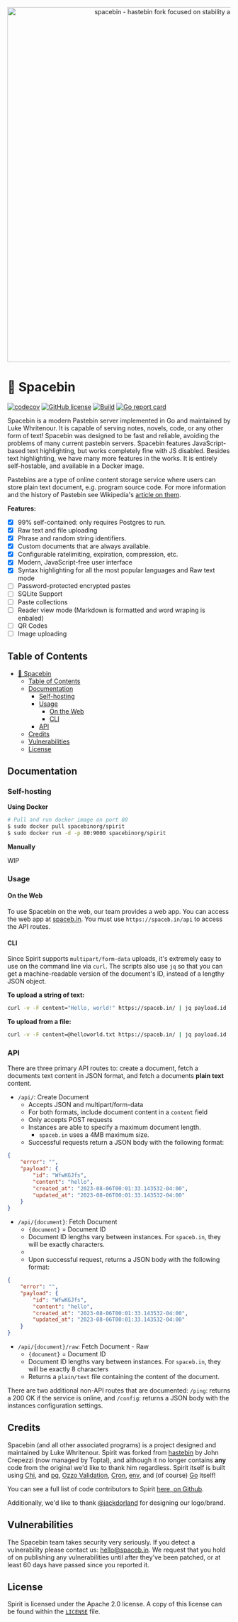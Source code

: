 <p align="center">
    <img
        width="800"
        src="https://github.com/lukewhrit/spacebin/blob/master/.github/assets/spacebin-text-logo/github-banner.png?raw=true"
        alt="spacebin - hastebin fork focused on stability and maintainability"
    />
</p>

# 🚀 Spacebin

[![codecov](https://codecov.io/gh/lukewhrit/spacebin/graph/badge.svg?token=NNZDS74DB1)](https://codecov.io/gh/lukewhrit/spacebin) [![GitHub license](https://img.shields.io/github/license/lukewhrit/spacebin?color=%20%23e34b4a&logoColor=%23000000)](LICENSE) [![Build](https://github.com/lukewhrit/spacebin/actions/workflows/build.yml/badge.svg?branch=develop)](https://github.com/lukewhrit/spacebin/actions/workflows/build.yml)
[![Go report card](https://goreportcard.com/badge/github.com/lukewhrit/spacebin)](https://goreportcard.com/report/github.com/lukewhrit/spacebin)

Spacebin is a modern Pastebin server implemented in Go and maintained by Luke Whritenour. It is capable of serving notes, novels, code, or any other form of text! Spacebin was designed to be fast and reliable, avoiding the problems of many current pastebin servers. Spacebin features JavaScript-based text highlighting, but works completely fine with JS disabled. Besides text highlighting, we have many more features in the works. It is entirely self-hostable, and available in a Docker image.

Pastebins are a type of online content storage service where users can store plain text document, e.g. program source code. For more information and the history of Pastebin see Wikipedia's [article on them](https://en.wikipedia.org/wiki/Pastebin).

**Features:**
- [X] 99% self-contained: only requires Postgres to run.
- [X] Raw text and file uploading
- [X] Phrase and random string identifiers.
- [X] Custom documents that are always available.
- [X] Configurable ratelimiting, expiration, compression, etc.
- [X] Modern, JavaScript-free user interface
- [X] Syntax highlighting for all the most popular languages and Raw text mode
- [ ] Password-protected encrypted pastes
- [ ] SQLite Support
- [ ] Paste collections
- [ ] Reader view mode (Markdown is formatted and word wraping is enbaled)
- [ ] QR Codes
- [ ] Image uploading

## Table of Contents

- [🚀 Spacebin](#-spacebin)
  - [Table of Contents](#table-of-contents)
  - [Documentation](#documentation)
    - [Self-hosting](#self-hosting)
    - [Usage](#usage)
      - [On the Web](#on-the-web)
      - [CLI](#cli)
    - [API](#api)
  - [Credits](#credits)
  - [Vulnerabilities](#vulnerabilities)
  - [License](#license)

## Documentation

### Self-hosting

**Using Docker**

```sh
# Pull and run docker image on port 80
$ sudo docker pull spacebinorg/spirit
$ sudo docker run -d -p 80:9000 spacebinorg/spirit
```

**Manually**

WIP

### Usage

#### On the Web

To use Spacebin on the web, our team provides a web app. You can access the web app at [spaceb.in](https://spaceb.in). You must use `https://spaceb.in/api` to access the API routes.

#### CLI

Since Spirit supports `multipart/form-data` uploads, it's extremely easy to use on the command line via `curl`. The scripts also use `jq` so that you can get a machine-readable version of the document's ID, instead of a lengthy JSON object.

**To upload a string of text:**

```sh
curl -v -F content="Hello, world!" https://spaceb.in/ | jq payload.id
```

**To upload from a file:**

```sh
curl -v -F content=@helloworld.txt https://spaceb.in/ | jq payload.id
```

### API

There are three primary API routes to: create a document, fetch a documents text content in JSON format, and fetch a documents **plain text** content.

* `/api/`: Create Document
  * Accepts JSON and multipart/form-data
  * For both formats, include document content in a `content` field
  * Only accepts POST requests
  * Instances are able to specify a maximum document length.
    * `spaceb.in` uses a 4MB maximum size.
  * Successful requests return a JSON body with the following format:
```json
{
	"error": "",
	"payload": {
		"id": "WfwKGJfs",
		"content": "hello",
		"created_at": "2023-08-06T00:01:33.143532-04:00",
		"updated_at": "2023-08-06T00:01:33.143532-04:00"
	}
}
```
* `/api/{document}`: Fetch Document
  * `{document}` = Document ID
  * Document ID lengths vary between instances. For `spaceb.in`, they will be exactly characters.
  * 
  * Upon successful request, returns a JSON body with the following format:
```json
{
	"error": "",
	"payload": {
		"id": "WfwKGJfs",
		"content": "hello",
		"created_at": "2023-08-06T00:01:33.143532-04:00",
		"updated_at": "2023-08-06T00:01:33.143532-04:00"
	}
}
```
* `/api/{document}/raw`: Fetch Document - Raw
  * `{document}` = Document ID
  * Document ID lengths vary between instances. For `spaceb.in`, they will be exactly 8 characters
  * Returns a `plain/text` file containing the content of the document.

There are two additional non-API routes that are documented: `/ping`: returns a 200 OK if the service is online, and `/config`: returns a JSON body with the instances configuration settings.

## Credits

Spacebin (and all other associated programs) is a project designed and maintained by Luke Whritenour. Spirit was forked from [hastebin](https://github.com/toptal/haste-server) by John Crepezzi (now managed by Toptal), and although it no longer contains **any** code from the original we'd like to thank him regardless. Spirit itself is built using [Chi](https://github.com/go-chi/chi), and [pq](https://github.com/lib/pq), [Ozzo Validation](https://github.com/go-ozzo/ozzo-validation), [Cron](https://github.com/robfig/cron), [env](https://github.com/caarlos0/env), and (of course) [Go](https://go.dev/) itself!

You can see a full list of code contributors to Spirit [here, on Github](https://github.com/lukewhrit/spacebin/graphs/contributors).

Additionally, we'd like to thank [@jackdorland](https://github.com/jackdorland) for designing our logo/brand.

## Vulnerabilities

The Spacebin team takes security very seriously. If you detect a vulnerability please contact us: <hello@spaceb.in>. We request that you hold of on publishing any vulnerabilities until after they've been patched, or at least 60 days have passed since you reported it.

## License

Spirit is licensed under the Apache 2.0 license. A copy of this license can be found within the [`LICENSE`](LICENSE) file.
